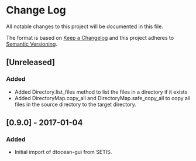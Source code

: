 # Change Log

All notable changes to this project will be documented in this file.

The format is based on [Keep a Changelog](http://keepachangelog.com/)
and this project adheres to [Semantic Versioning](http://semver.org/).

## [Unreleased]

### Added

- Added Directory.list_files method to list the files in a directory if it
  exists
- Added DirectoryMap.copy_all and DirectoryMap.safe_copy_all to copy all files
  in the source directory to the target directory.

## [0.9.0] - 2017-01-04

### Added

- Initial import of dtocean-gui from SETIS.

